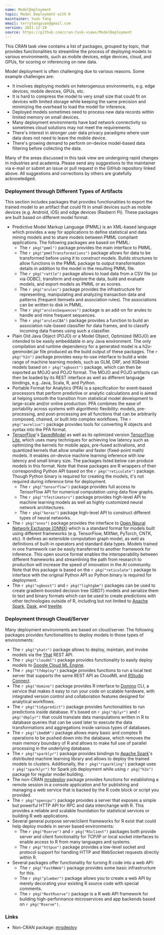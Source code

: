 ```yaml
---
name: ModelDeployment
topic: Model Deployment with R
maintainer: Yuan Tang
email: terrytangyuan@gmail.com
version: 2021-12-19
source: https://github.com/cran-task-views/ModelDeployment
---
```


This CRAN task view contains a list of packages, grouped by topic, that
provides functionalities to streamline the process of deploying models
to various environments, such as mobile devices, edge devices, cloud,
and GPUs, for scoring or inferencing on new data.

Model deployment is often challenging due to various reasons. Some
example challenges are:

- It involves deploying models on heterogenous environments, e.g. edge
  devices, mobile devices, GPUs, etc.
- It is hard to compress the model to very small size that could fit
  on devices with limited storage while keeping the same precision and
  minimizing the overhead to load the model for inference.
- Deployed models sometimes need to process new data records within
  limited memory on small devices.
- Many deployment environments have bad network connectivity so
  sometimes cloud solutions may not meet the requirements.
- There's interest in stronger user data privacy paradigms where user
  data does not need to leave the mobile device.
- There's growing demand to perform on-device model-based data
  filtering before collecting the data.

Many of the areas discussed in this task view are undergoing rapid
changes in industries and academia. Please send any suggestions to the
maintainer via e-mail or submit an issue or pull request in the GitHub
repository linked above. All suggestions and corrections by others are
gratefully acknowledged.


### Deployment through Different Types of Artifacts

This section includes packages that provides functionalities to export
the trained model to an artifact that could fit in small devices such as
mobile devices (e.g. Android, iOS) and edge devices (Rasberri Pi). These
packages are built based on different model format.

- Predictive Model Markup Language (PMML) is an XML-based language
  which provides a way for applications to define statistical and data
  mining models and to share models between PMML compliant
  applications. The following packages are based on PMML:
  - The `r pkg("pmml")` package provides the main
    interface to PMML.
  - The `r pkg("pmmlTransformations")` package allows
    for data to be transformed before using it to construct models.
    Builds structures to allow functions in the PMML package to
    output transformation details in addition to the model in the
    resulting PMML file.
  - The `r pkg("rattle")` package allows to load data
    from a CSV file (or via ODBC), transform and explore the data,
    build and evaluate models, and export models as PMML or as
    scores.
  - The `r pkg("arules")` package provides the
    infrastructure for representing, manipulating and analyzing
    transaction data and patterns (frequent itemsets and association
    rules). The associations can be written to disk in PMML.
  - The `r pkg("arulesSequences")` package is an add-on
    for arules to handle and mine frequent sequences.
  - The `r pkg("arulesCBA")` package provides a function
    to build an association rule-based classifier for data frames,
    and to classify incoming data frames using such a classifier.
- Plain Old Java Object (POJO) or a Model Object, Optimized (MOJO) are
  intended to be easily embeddable in any Java environment. The only
  compilation and runtime dependency for a generated model is a
  h2o-genmodel.jar file produced as the build output of these
  packages. The `r pkg("h2o")` package provides
  easy-to-use interface to build a wide range of machine learning
  models, such as GLM, DRF, and XGBoost models based on
  `r pkg("xgboost")` package, which can then be exported
  as MOJO and POJO format. The MOJO and POJO artifacts can then be
  loaded by its REST interface as well as different language bindings,
  e.g. Java, Scala, R, and Python.
- Portable Format for Analytics (PFA) is a specification for
  event-based processors that perform predictive or analytic
  calculations and is aimed at helping smooth the transition from
  statistical model development to large-scale and/or online
  production. PFA combines the ease of portability across systems with
  algorithmic flexibility: models, pre-processing, and post-processing
  are all functions that can be arbitrarily composed, chained, or
  built into complex workflows. The `r pkg("aurelius")`
  package provides tools for converting R objects and syntax into the
  PFA format.
- [TensorFlow](https://www.tensorflow.org/)'s
  [SavedModel](https://www.tensorflow.org/api_docs/python/tf/saved_model)
  as well as its optimized version [TensorFlow
  Lite](https://www.tensorflow.org/mobile/tflite/), which uses many
  techniques for achieving low latency such as optimizing the kernels
  for mobile apps, pre-fused activations, and quantized kernels that
  allow smaller and faster (fixed-point math) models. It enables
  on-device machine learning inference with low latency and small
  binary size. The packages listed below can produce models in this
  format. Note that these packages are R wrappers of their
  corresponding Python API based on the
  `r pkg("reticulate")` package. Though Python binary is
  required for creating the models, it's not required during
  inference time for deployment.
  - The `r pkg("tensorflow")` package provides full
    access to TensorFlow API for numerical computation using data
    flow graphs.
  - The `r pkg("tfestimators")` package provides
    high-level API to machine learning models as well as highly
    customized neural network architectures.
  - The `r pkg("keras")` package high-level API to
    construct different types of neural networks.
- The `r pkg("onnx")` package provides the interface to
  [Open Neural Network Exchange (ONNX)](https://onnx.ai/) which is a
  standard format for models built using different frameworks (e.g.
  TensorFlow, MXNet, PyTorch, CNTK, etc). It defines an extensible
  computation graph model, as well as definitions of built-in
  operators and standard data types. Models trained in one framework
  can be easily transferred to another framework for inference. This
  open source format enables the interoperability between different
  frameworks and streamlining the path from research to production
  will increase the speed of innovation in the AI community. Note that
  this package is based on the `r pkg("reticulate")`
  package to interface with the original Python API so Python binary
  is required for deployment.
- The `r pkg("xgboost")` and
  `r pkg("lightgbm")` packages can be used to create
  gradient-boosted decision tree (GBDT) models and serialize them to
  text and binary formats which can be used to create predictions with
  other technologies outside of R, including but not limited to
  [Apache Spark](https://spark.apache.org/),
  [Dask](https://dask.org/), and
  [treelite](https://github.com/dmlc/treelite).

### Deployment through Cloud/Server

Many deployment environments are based on cloud/server. The following
packages provides functionalities to deploy models in those types of
environments:

- The `r pkg("yhatr")` package allows to deploy, maintain,
  and invoke models via the [Yhat](https://www.yhat.com) REST API.
- The `r pkg("cloudml")` package provides functionality to
  easily deploy models to [Google Cloud ML Engine](https://cloud.google.com/ml-engine/).
- The `r pkg("tfdeploy")` package provides functions to
  run a local test server that supports the same REST API as CloudML
  and [RStudio Connect](https://www.rstudio.com/products/connect/).
- The `r pkg("domino")` package provides R interface to
  [Domino](https://www.dominodatalab.com/) CLI, a service that makes
  it easy to run your code on scalable hardware, with integrated
  version control and collaboration features designed for analytical
  workflows.
- The `r pkg("tidypredict")` package provides
  functionalities to run predictions inside database. It's based on
  `r pkg("dplyr")` and `r pkg("dbplyr")` that
  could translate data manipulations written in R to database queries
  that can be used later to execute the data transformations and
  aggregations inside various types of databases.
- The `r pkg("ibmdbR")` package allows many basic and
  complex R operations to be pushed down into the database, which
  removes the main memory boundary of R and allows to make full use of
  parallel processing in the underlying database.
- The `r pkg("sparklyr")` package provides bindings to
  [Apache Spark](https://spark.apache.org/)'s distributed machine
  learning library and allows to deploy the trained models to
  clusters. Additionally, the `r pkg("rsparkling")`
  package uses `r pkg("sparklyr")` for Spark job
  deployment while using `r pkg("h2o")` package for
  regular model building.
- The non-CRAN
  [mrsdeploy](https://docs.microsoft.com/en-us/machine-learning-server/r-reference/mrsdeploy/mrsdeploy-package)
  package provides functions for establishing a remote session in a
  console application and for publishing and managing a web service
  that is backed by the R code block or script you provided.
- The `r pkg("opencpu")` package provides a server that
  exposes a simple but powerful HTTP API for RPC and data interchange
  with R. This provides a reliable and scalable foundation for
  statistical services or building R web applications.
- Several general purpose server/client frameworks for R exist that
  could help deploy models in server based environments:
  - The `r pkg("Rserve")` and
    `r pkg("RSclient")` packages both provide server and
    client functionality for TCP/IP or local socket interfaces to
    enable access to R from many languages and systems.
  - The `r pkg("httpuv")` package provides a low-level
    socket and protocol support for handling HTTP and WebSocket
    requests directly within R.
- Several packages offer functionality for turning R code into a web API:
  - The `r pkg("FastRWeb")` package provides some basic
    infrastructure for this.
  - The `r pkg("plumber")` package allows you to create
    a web API by merely decorating your existing R source code with
    special comments.
  - The `r pkg("RestRserve")` package is a R web API
    framework for building high-performance microservices and app
    backends based on `r pkg("Rserve")`.


### Links
- Non-CRAN package: [mrsdeploy](https://docs.microsoft.com/en-us/machine-learning-server/r-reference/mrsdeploy/mrsdeploy-package)

